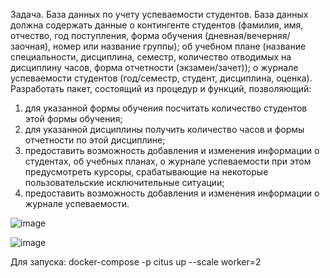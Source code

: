 Задача.
База данных по учету успеваемости студентов. 
База данных должна содержать данные о контингенте студентов (фамилия, имя, отчество, год поступления, форма обучения (дневная/вечерняя/заочная), номер или название группы); об учебном плане (название специальности, дисциплина, семестр, количество отводимых на дисциплину часов, форма отчетности (экзамен/зачет)); о журнале успеваемости студентов (год/семестр, студент, дисциплина, оценка). 
Разработать пакет, состоящий из процедур и функций, позволяющий: 
1) для указанной формы обучения посчитать количество студентов этой формы обучения; 
2) для указанной дисциплины получить количество часов и формы отчетности по этой дисциплине; 
3) предоставить возможность добавления и изменения информации о студентах, об учебных планах, о журнале успеваемости при этом предусмотреть курсоры, срабатывающие на некоторые пользовательские исключительные ситуации; 
4) предоставить возможность добавления и изменения информации о журнале успеваемости. 

![image](https://user-images.githubusercontent.com/93701808/229870146-f84d88e5-28d5-4e14-a5a4-ec73b386a36a.png)

![image](https://user-images.githubusercontent.com/93701808/229870290-c986a936-7217-49a1-a2e5-4c7692c9426f.png)

Для запуска: docker-compose -p citus up --scale worker=2
